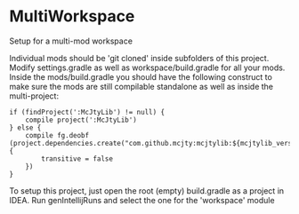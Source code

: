# MultiWorkspace
Setup for a multi-mod workspace

Individual mods should be 'git cloned' inside subfolders of this project.
Modify settings.gradle as well as workspace/build.gradle for all your mods.
Inside the mods/build.gradle you should have the following construct to make sure the mods are still compilable standalone as well as inside the multi-project:

    if (findProject(':McJtyLib') != null) {
        compile project(':McJtyLib')
    } else {
        compile fg.deobf (project.dependencies.create("com.github.mcjty:mcjtylib:${mcjtylib_version}") {
            transitive = false
        })
    }

To setup this project, just open the root (empty) build.gradle as a project in IDEA. Run genIntellijRuns and select the one for the 'workspace' module
